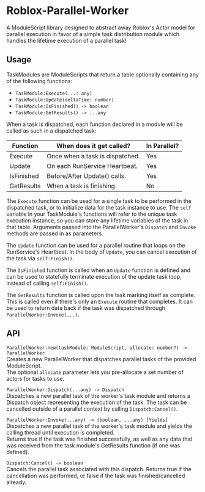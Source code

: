 # Roblox-Parallel-Worker

A ModuleScript library designed to abstract away Roblox's Actor model for parallel execution in favor of a simple task distribution module which handles the lifetime execution of a parallel task!

## Usage

TaskModules are ModuleScripts that return a table optionally containing any of the following functions:

- `TaskModule:Execute(...: any)`
- `TaskModule:Update(deltaTime: number)`
- `TaskModule:IsFinished() -> boolean`
- `TaskModule:GetResults() -> ...any`

When a task is dispatched, each function declared in a module will be called as such in a dispatched task:

|  Function  |     When does it get called?    | In Parallel? |
|------------|---------------------------------|--------------|
| Execute    | Once when a task is dispatched. |      Yes     |
| Update     | On each RunService Heartbeat.   |      Yes     |
| IsFinished | Before/After Update() calls.    |      Yes     |
| GetResults | When a task is finishing.       |      No      |

The `Execute` function can be used for a single task to be performed in the dispatched task, or to initialize data for the task instance to use. The `self` variable in your TaskModule's functions will refer to the unique task execution instance, so you can store any lifetime variables of the task in that table. 
Arguments passed into the ParallelWorker's `Dispatch` and `Invoke` methods are passed in as parameters.

The `Update` function can be used for a parallel routine that loops on the RunService's Heartbeat. In the body of `Update`, you can cancel execution of the task via `self:Finish()`.

The `IsFinished` function is called when an `Update` function is defined and can be used to statefully terminate execution of the update task loop, instead of calling `self:Finish()`.

The `GetResults` function is called upon the task marking itself as complete. This is called even if there's only an `Execute` routine that completes. It can be used to return data back if the task was dispatched through `ParallelWorker:Invoke(...)`.

## API

`ParallelWorker.new(taskModule: ModuleScript, allocate: number?) -> ParallelWorker`<br/>
Creates a new ParallelWorker that dispatches parallel tasks of the provided ModuleScript.<br/>
The optional `allocate` parameter lets you pre-allocate a set number of actors for tasks to use.

`ParallelWorker:Dispatch(...any) -> Dispatch`<br/>
Dispatches a new parallel task of the worker's task module and returns a Dispatch object representing the execution of the task. The task can be cancelled outside of a parallel context by calling `Dispatch:Cancel()`.

`ParallelWorker:Invoke(...any) -> (boolean, ...any) [Yields]`<br/>
Dispatches a new parallel task of the worker's task module and yields the calling thread until execution is completed.<br/>
Returns true if the task was finished successfully, as well as any data that was received from the task module's GetResults function (if one was defined).

`Dispatch:Cancel() -> boolean`<br/>
Cancels the parallel task associated with this dispatch. Returns true if the cancellation was performed, or false if the task was finished/cancelled already.
